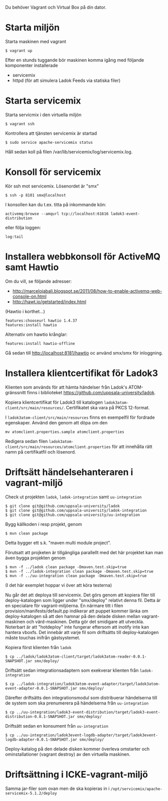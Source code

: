 Du behöver Vagrant och Virtual Box på din dator.

Starta miljön
=============

Starta maskinen med vagrant

`$ vagrant up`

Efter en stunds tuggande bör maskinen komma igång med följande komponenter installerade

* servicemix
* httpd (för att simulera Ladok Feeds via statiska filer)

Starta servicemix
=================

Starta servicmix i den virtuella miljön

`$ vagrant ssh`

Kontrollera att tjänsten servicemix är startad

`$ sudo service apache-servicemix status`

Håll sedan koll på filen /var/lib/servicemix/log/servicemix.log.

Konsoll för servicemix
======================
Kör ssh mot servicemix. Lösenordet är "smx"

`$ ssh -p 8101 smx@localhost`

I konsollen kan du t.ex. titta på inkommande kön:

`activemq:browse --amqurl tcp://localhost:61616 ladok3-event-distribution`

eller följa loggen:

`log:tail`


Installera webbkonsoll för ActiveMQ samt Hawtio
===============================================

Om du vill, se följande adresser:

* <http://marcelojabali.blogspot.se/2011/08/how-to-enable-activemq-web-console-on.html>
* <http://hawt.io/getstarted/index.html>

(Hawtio i korthet...)

    features:chooseurl hawtio 1.4.37
    features:install hawtio

Alternativ om hawtio krånglar:

    features:install hawtio-offline

Gå sedan till <http://localhost:8181/hawtio> oc använd smx/smx för inloggning.

Installera klientcertifikat för Ladok3
======================================
Klienten som används för att hämta händelser från Ladok's ATOM-gränssnitt finns i biblioteket <https://github.com/uppsala-university/ladok>.

Kopiera klientcertifikat för Ladok3 till katalogen `ladok3atom-client/src/main/resources/`. Certifikatet ska vara på PKCS 12-format.

I `ladok3atom-client/src/main/resources` finns en exempelfil för fordrade egenskaper. Använd den genom att döpa om den

`mv atomclient.properties.sample atomclient.properties`

Redigera sedan filen `ladok3atom-client/src/main/resources/atomclient.properties` för att innehålla rätt namn på certifikatfil och lösenord.

Driftsätt händelsehanteraren i vagrant-miljö
============================================
Check ut projekten `ladok`, `ladok-integration` samt `uu-integration` 

    $ git clone git@github.com/uppsala-university/ladok
    $ git clone git@github.com/uppsala-university/ladok-integration
    $ git clone git@github.com/uppsala-university/uu-integration

Bygg källkoden i resp projekt, genom

    $ mvn clean package

Detta bygger ett s.k. "maven multi module project".

Förutsatt att projketen är tillgängliga parallellt med det här projektet kan man även bygga projekten genom

    $ mvn -f ../ladok clean package -Dmaven.test.skip=true
    $ mvn -f ../ladok-integration clean package -Dmaven.test.skip=true
    $ mvn -f ../uu-integration clean package -Dmaven.test.skip=true

(I det här exemplet hoppar vi över att köra testerna)

Nu går det att deploya till servicemix. Det görs genom att kopiera filer till deploy-katalogen som
ligger under "smx/deploy" relativt denna fil. Detta är en specialare för vagrant-miljöerna. En närmare
titt i filen provision/manifests/default.pp indikerar att puppet kommer länka om deploy-katalogen så
att den hamnar på den delade disken mellan vagrant-maskinen och värd-maskinen. Detta gör det smidigare
att utveckla. Noterbart är att "hotdeploy" inte fungerar eftersom att inotify inte kan hantera vboxfs.
Det innebär att varje fil som driftsätts till deploy-katalogen måste touchas inifrån gästsystemet.

Kopiera först klienten från `ladok`

    $ cp ../ladok/ladok3atom-client/target/ladok3atom-reader-0.0.1-SNAPSHOT.jar smx/deploy/

Driftsätt sedan integrationsadaptern som exekverar klienten från `ladok-integration`

    $ cp ../ladok-integration/ladok3atom-event-adapter/target/ladok3atom-event-adapter-0.0.1-SNAPSHOT.jar smx/deploy/

Därefter driftsätts den integrationsmodul som distribuerar händelserna till de system som ska prenumerera på händelserna från `uu-integration`

    $ cp ../uu-integration/ladok3-event-distribution/target/ladok3-event-distribution-0.0.1-SNAPSHOT.jar smx/deploy/

Driftsätt sedan en konsument från `uu-integration`

    $ cp ../uu-integration/ladok3event-logdb-adapter/target/ladok3event-logdb-adapter-0.0.1-SNAPSHOT.jar smx/deploy/

Deploy-katalog på den delade disken kommer överleva omstarter och ominstallationer (vagrant destroy) av den virtuella maskinen.

Driftsättning i ICKE-vagrant-miljö
========================================

Samma jar-filer som ovan men de ska kopieras in i `/opt/servicemix/apache-servicemix-5.1.2/deploy`
